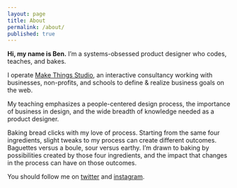 ```yaml
---
layout: page
title: About
permalink: /about/
published: true
---
```


**Hi, my name is Ben.** I’m a systems-obsessed product designer who codes, teaches, and bakes.

I operate [Make Things Studio](http://make-things.com), an interactive consultancy working with
businesses, non-profits, and schools to define & realize business
goals on the web.

My teaching emphasizes a people-centered design process, the importance of business in design, and the wide breadth of knowledge needed as a product designer.

Baking bread clicks with my love of process. Starting from the same four ingredients, slight tweaks to my process can create different outcomes. Baguettes versus a boule, sour versus earthy. I’m drawn to baking by possibilities created by those four ingredients, and the impact that changes in the process can have on those outcomes.

You should follow me on [twitter](https://twitter.com/benkutil) and [instagram](https://instagram.com/benkutil).
